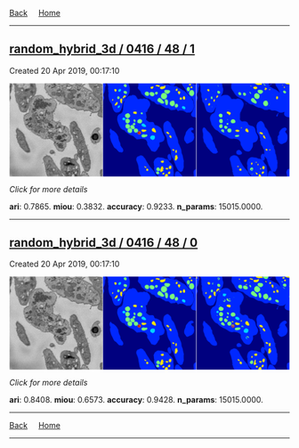 
[Back](..)&nbsp;&nbsp;&nbsp;&nbsp;&nbsp;[Home](https://leapmanlab.github.io/snapshots)

---

<div class="summary"><a href="1"><h2>random_hybrid_3d / 0416 / 48 / 1</h2></a><p>Created 20 Apr 2019, 00:17:10
</p><a href="1"><img src="1/media/summary.png" align="center"></a><p>
<i>Click for more details</i>
</p></div>

**ari**: 0.7865. **miou**: 0.3832. **accuracy**: 0.9233. **n_params**: 15015.0000. 

---

<div class="summary"><a href="0"><h2>random_hybrid_3d / 0416 / 48 / 0</h2></a><p>Created 20 Apr 2019, 00:17:10
</p><a href="0"><img src="0/media/summary.png" align="center"></a><p>
<i>Click for more details</i>
</p></div>

**ari**: 0.8408. **miou**: 0.6573. **accuracy**: 0.9428. **n_params**: 15015.0000. 

---

[Back](..)&nbsp;&nbsp;&nbsp;&nbsp;&nbsp;[Home](https://leapmanlab.github.io/snapshots)

---